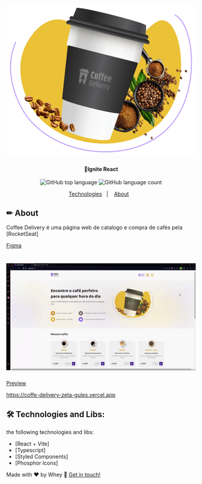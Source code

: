 <h1 align="center">
    <img alt="IgniteReact" title="#IgniteReact" src="./public/images/hero.svg" width="1000" height="400"/>
</h1>

<h4 align="center"> 
	🚀Ignite React  
</h4>

<p align="center">

  <img alt="GitHub top language" src="https://img.shields.io/github/languages/top/Wheyckson/coffeDelivery.svg">  
 
  <img alt="GitHub language count" src="https://img.shields.io/github/languages/count/Wheyckson/coffeDelivery.svg">

</p>

<p align="center">
  <a href="#technologies">Technologies</a>&nbsp;&nbsp;&nbsp;|&nbsp;&nbsp;&nbsp;
  <a href="#information">About</a>&nbsp;&nbsp;&nbsp;
</p>

## ✏ About

Coffee Delivery é uma página web de catalogo e compra de cafés pela [RocketSeat]

[Figma](<https://www.figma.com/file/s32nTQjEeAtCNllepq1K05/Coffee-Delivery-•-Desafio-React-(Copy)?type=design&node-id=222-564&mode=design&t=XObhjiCtj8Cejful-0>)

<h1 align="center">
    <img alt="Overview coffee delivery"  src="./public/images/gifcoffee.gif" width="800"/> 
</h1>


[Preview](<https://coffe-delivery-zeta-gules.vercel.app>)

 https://coffe-delivery-zeta-gules.vercel.app


## 🛠 Technologies and Libs:

the following technologies and libs:

- [React + Vite]
- [Typescript]
- [Styled Components]
- [Phosphor Icons]

Made with ♥ by Whey :wave: [Get in touch!](https://www.linkedin.com/in/wheyckson-lopes/)
